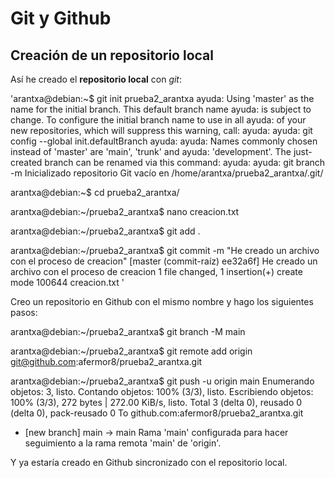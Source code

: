 # Git y Github
## Creación de un repositorio local

Así he creado el **repositorio local** con *git*:

'arantxa@debian:~$ git init prueba2_arantxa
ayuda: Using 'master' as the name for the initial branch. This default branch name
ayuda: is subject to change. To configure the initial branch name to use in all
ayuda: of your new repositories, which will suppress this warning, call:
ayuda: 
ayuda: 	git config --global init.defaultBranch <name>
ayuda: 
ayuda: Names commonly chosen instead of 'master' are 'main', 'trunk' and
ayuda: 'development'. The just-created branch can be renamed via this command:
ayuda: 
ayuda: 	git branch -m <name>
Inicializado repositorio Git vacío en /home/arantxa/prueba2_arantxa/.git/

arantxa@debian:~$ cd prueba2_arantxa/

arantxa@debian:~/prueba2_arantxa$ nano creacion.txt

arantxa@debian:~/prueba2_arantxa$ git add .

arantxa@debian:~/prueba2_arantxa$ git commit -m "He creado un archivo con el proceso de creacion"
[master (commit-raíz) ee32a6f] He creado un archivo con el proceso de creacion
 1 file changed, 1 insertion(+)
 create mode 100644 creacion.txt
'

Creo un repositorio en Github con el mismo nombre y hago los siguientes pasos:

arantxa@debian:~/prueba2_arantxa$ git branch -M main

arantxa@debian:~/prueba2_arantxa$ git remote add origin git@github.com:afermor8/prueba2_arantxa.git

arantxa@debian:~/prueba2_arantxa$ git push -u origin main
Enumerando objetos: 3, listo.
Contando objetos: 100% (3/3), listo.
Escribiendo objetos: 100% (3/3), 272 bytes | 272.00 KiB/s, listo.
Total 3 (delta 0), reusado 0 (delta 0), pack-reusado 0
To github.com:afermor8/prueba2_arantxa.git
 * [new branch]      main -> main
Rama 'main' configurada para hacer seguimiento a la rama remota 'main' de 'origin'.


Y ya estaría creado en Github sincronizado con el repositorio local.
